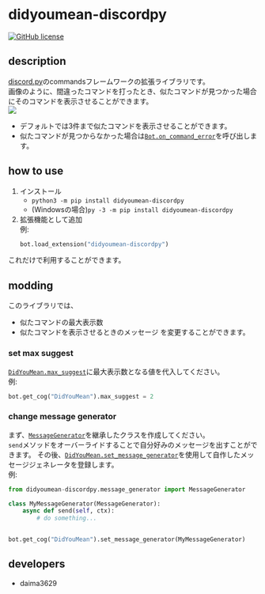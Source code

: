 # didyoumean-discordpy
[![GitHub license](https://img.shields.io/github/license/daima3629/didyoumean-discordpy)](https://github.com/daima3629/didyoumean-discordpy/blob/master/LICENSE)

## description
[discord.py](https://github.com/Rapptz/discord.py)のcommandsフレームワークの拡張ライブラリです。  
画像のように、間違ったコマンドを打ったとき、似たコマンドが見つかった場合にそのコマンドを表示させることができます。  
![](https://i.imgur.com/HMdXF1I.png)  

- デフォルトでは3件まで似たコマンドを表示させることができます。
- 似たコマンドが見つからなかった場合は[`Bot.on_command_error`](https://discordpy.readthedocs.io/en/latest/ext/commands/api.html#discord.ext.commands.Bot.on_command_error)を呼び出します。

## how to use
1. インストール
    - `python3 -m pip install didyoumean-discordpy`
    - (Windowsの場合)`py -3 -m pip install didyoumean-discordpy`
2. 拡張機能として追加  
    例:  
    ```python
    bot.load_extension("didyoumean-discordpy")
    ```
これだけで利用することができます。

## modding
このライブラリでは、
- 似たコマンドの最大表示数
- 似たコマンドを表示させるときのメッセージ
を変更することができます。

### set max suggest
[`DidYouMean.max_suggest`](https://github.com/daima3629/didyoumean-discordpy/blob/master/didyoumean-discordpy/main.py#L27-L45)に最大表示数となる値を代入してください。  
例:  
```python
bot.get_cog("DidYouMean").max_suggest = 2
```

### change message generator
まず、[`MessageGenerator`](https://github.com/daima3629/didyoumean-discordpy/blob/master/didyoumean-discordpy/message_generator.py#L6-L40)を継承したクラスを作成してください。  
`send`メソッドをオーバーライドすることで自分好みのメッセージを出すことができます。
その後、[`DidYouMean.set_message_generator`](https://github.com/daima3629/didyoumean-discordpy/blob/master/didyoumean-discordpy/main.py#L27-L45)を使用して自作したメッセージジェネレータを登録します。  
例:  
```python
from didyoumean-discordpy.message_generator import MessageGenerator

class MyMessageGenerator(MessageGenerator):
    async def send(self, ctx):
        # do something...


bot.get_cog("DidYouMean").set_message_generator(MyMessageGenerator)
```

## developers
- daima3629